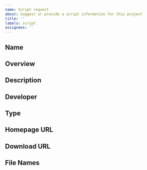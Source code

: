 ```yaml
---
name: Script request
about: Suggest or provide a script information for this project
title: ''
labels: script
assignees: ''
---
```


## Name

## Overview

## Description

## Developer

## Type
<!--Animation, Object, Scene, Camera, Track-->

## Homepage URL

## Download URL

## File Names
